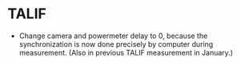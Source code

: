 TALIF
=====
- Change camera and powermeter delay to 0, because the synchronization
  is now done precisely by computer during measurement.
  (Also in previous TALIF measurement in January.)

